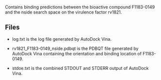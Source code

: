Contains binding predictions between the bioactive compound F1183-0149 and the nside search space on the virulence factor rv1821.

## Files

- log.txt is the log file generated by AutoDock Vina.

- rv1821_F1183-0149_nside.pdbqt is the PDBQT file generated by AutoDock Vina containing the orientation and binding location of F1183-0149.

- stdoe.txt is the combined STDOUT and STDERR output of AutoDock Vina.

